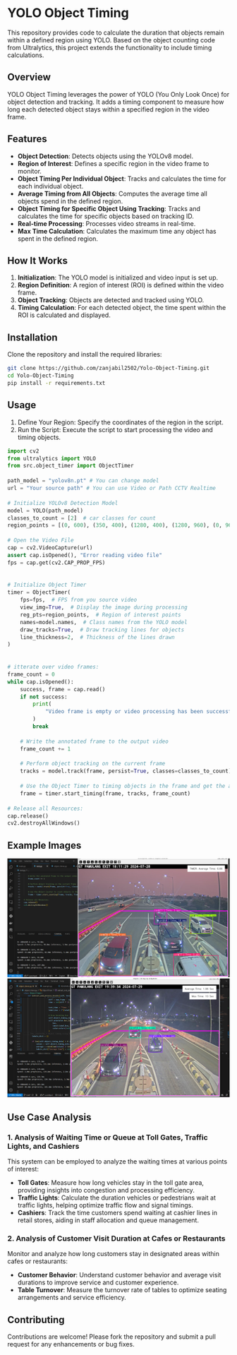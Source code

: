 # YOLO Object Timing

This repository provides code to calculate the duration that objects remain within a defined region using YOLO. Based on the object counting code from Ultralytics, this project extends the functionality to include timing calculations.

## Overview

YOLO Object Timing leverages the power of YOLO (You Only Look Once) for object detection and tracking. It adds a timing component to measure how long each detected object stays within a specified region in the video frame.

## Features

- **Object Detection**: Detects objects using the YOLOv8 model.
- **Region of Interest**: Defines a specific region in the video frame to monitor.
- **Object Timing Per Individual Object**: Tracks and calculates the time for each individual object.
- **Average Timing from All Objects**: Computes the average time all objects spend in the defined region.
- **Object Timing for Specific Object Using Tracking**: Tracks and calculates the time for specific objects based on tracking ID.
- **Real-time Processing**: Processes video streams in real-time.
- **Max Time Calculation**: Calculates the maximum time any object has spent in the defined region.

## How It Works

1. **Initialization**: The YOLO model is initialized and video input is set up.
2. **Region Definition**: A region of interest (ROI) is defined within the video frame.
3. **Object Tracking**: Objects are detected and tracked using YOLO.
4. **Timing Calculation**: For each detected object, the time spent within the ROI is calculated and displayed.

## Installation

Clone the repository and install the required libraries:

```bash
git clone https://github.com/zanjabil2502/Yolo-Object-Timing.git
cd Yolo-Object-Timing
pip install -r requirements.txt
```

## Usage

1. Define Your Region: Specify the coordinates of the region in the script.
2. Run the Script: Execute the script to start processing the video and timing objects.

```python
import cv2
from ultralytics import YOLO
from src.object_timer import ObjectTimer

path_model = "yolov8n.pt" # You can change model
url = "Your source path" # You can use Video or Path CCTV Realtime

# Initialize YOLOv8 Detection Model
model = YOLO(path_model)
classes_to_count = [2]  # car classes for count
region_points = [(0, 600), (350, 400), (1280, 400), (1280, 960), (0, 960)]

# Open the Video File
cap = cv2.VideoCapture(url)
assert cap.isOpened(), "Error reading video file"
fps = cap.get(cv2.CAP_PROP_FPS)


# Initialize Object Timer
timer = ObjectTimer(
    fps=fps,  # FPS from you source video
    view_img=True,  # Display the image during processing
    reg_pts=region_points,  # Region of interest points
    names=model.names,  # Class names from the YOLO model
    draw_tracks=True,  # Draw tracking lines for objects
    line_thickness=2,  # Thickness of the lines drawn
)


# itterate over video frames:
frame_count = 0
while cap.isOpened():
    success, frame = cap.read()
    if not success:
        print(
            "Video frame is empty or video processing has been successfully completed."
        )
        break

    # Write the annotated frame to the output video
    frame_count += 1

    # Perform object tracking on the current frame
    tracks = model.track(frame, persist=True, classes=classes_to_count)

    # Use the Object Timer to timing objects in the frame and get the annotated image
    frame = timer.start_timing(frame, tracks, frame_count)

# Release all Resources:
cap.release()
cv2.destroyAllWindows()
```

## Example Images

![example case](assets/image.png)
![example case 1](assets/image-1.png)

## Use Case Analysis

### 1. Analysis of Waiting Time or Queue at Toll Gates, Traffic Lights, and Cashiers

This system can be employed to analyze the waiting times at various points of interest:

- **Toll Gates**: Measure how long vehicles stay in the toll gate area, providing insights into congestion and processing efficiency.
- **Traffic Lights**: Calculate the duration vehicles or pedestrians wait at traffic lights, helping optimize traffic flow and signal timings.
- **Cashiers**: Track the time customers spend waiting at cashier lines in retail stores, aiding in staff allocation and queue management.

### 2. Analysis of Customer Visit Duration at Cafes or Restaurants

Monitor and analyze how long customers stay in designated areas within cafes or restaurants:

- **Customer Behavior**: Understand customer behavior and average visit durations to improve service and customer experience.
- **Table Turnover**: Measure the turnover rate of tables to optimize seating arrangements and service efficiency.


## Contributing
Contributions are welcome! Please fork the repository and submit a pull request for any enhancements or bug fixes.